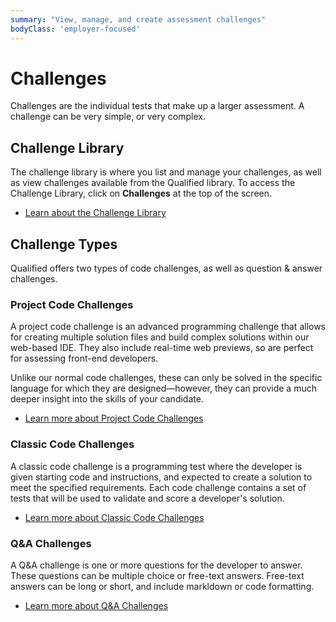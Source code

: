 ```yaml
---
summary: "View, manage, and create assessment challenges"
bodyClass: 'employer-focused'
---
```


# Challenges

Challenges are the individual tests that make up a larger assessment.  A challenge can be very simple, or very complex.

## Challenge Library

The challenge library is where you list and manage your challenges, as well as view challenges available from the Qualified library. To access the Challenge Library, click on **Challenges** at the top of the screen.

- [Learn about the Challenge Library](/for-teams/challenges/library)

## Challenge Types

Qualified offers two types of code challenges, as well as question & answer challenges.

### Project Code Challenges

A project code challenge is an advanced programming challenge that allows for creating multiple solution files and build complex solutions within our web-based IDE. They also include real-time web previews, so are perfect for assessing front-end developers.

Unlike our normal code challenges, these can only be solved in the specific language for which they are designed—however, they can provide a much deeper insight into the skills of your candidate.

- [Learn more about Project Code Challenges](/for-teams/challenges/multi-file-code)

### Classic Code Challenges

A classic code challenge is a programming test where the developer is given starting code and instructions, and expected to create a solution to meet the specified requirements. Each code challenge contains a set of tests that will be used to validate and score a developer's solution.

- [Learn more about Classic Code Challenges](/for-teams/challenges/code)

### Q&A Challenges

A Q&A challenge is one or more questions for the developer to answer. These questions can be multiple choice or free-text answers. Free-text answers can be long or short, and include markldown or code formatting.

- [Learn more about Q&A Challenges](/for-teams/challenges/quiz)

